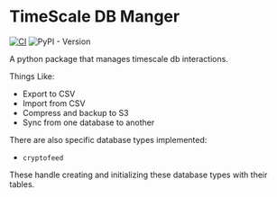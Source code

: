# TimeScale DB Manger

[![CI](https://github.com/Algo-Trading-Tools/timescale-db-manager/actions/workflows/ci.yaml/badge.svg)](https://github.com/Algo-Trading-Tools/timescale-db-manager/actions/workflows/ci.yaml)
![PyPI - Version](https://img.shields.io/pypi/v/timescale-db-manager)


A python package that manages timescale db interactions.

Things Like:
* Export to CSV
* Import from CSV
* Compress and backup to S3
* Sync from one database to another

There are also specific database types implemented:
* `cryptofeed`

These handle creating and initializing these database types with their tables.